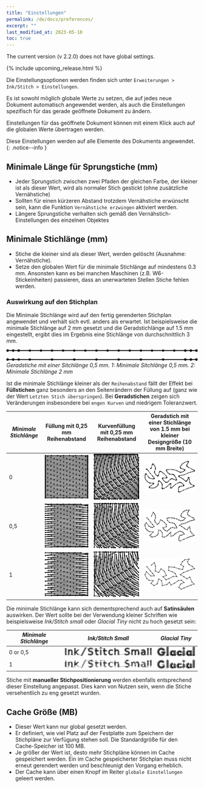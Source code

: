 ```yaml
---
title: "Einstellungen"
permalink: /de/docs/preferences/
excerpt: ""
last_modified_at: 2023-05-10
toc: true
---
```

The current version (v 2.2.0) does not have global settings.

{% include upcoming_release.html %}

Die Einstellungsoptionen werden finden sich unter `Erweiterungen > Ink/Stitch > Einstellungen`.

Es ist sowohl möglich globale Werte zu setzen, die auf jedes neue Dokument automatisch angewendet werden, als auch die Einstellungen spezifisch für das gerade geöffnete Dokument zu ändern.

Einstellungen für das geöffnete Dokument können mit einem Klick auch auf die globalen Werte übertragen werden.

Diese Einstellungen werden auf alle Elemente des Dokuments angewendet.
{: .notice--info }

## Minimale Länge für Sprungstiche (mm)

* Jeder Sprungstich zwischen zwei Pfaden der gleichen Farbe, der kleiner ist als dieser Wert, wird als normaler Stich gestickt (ohne zusätzliche Vernähstiche)
* Sollten für einen kürzeren Abstand trotzdem Vernähstiche erwünscht sein, kann die Funktion `Vernähstiche erzwingen` aktiviert werden.
* Längere Sprungstiche verhalten sich gemäß den Vernähstich-Einstellungen des einzelnen Objektes

## Minimale Stichlänge (mm)

* Stiche die kleiner sind als dieser Wert, werden gelöscht (Ausnahme: Vernähstiche).
* Setze den globalen Wert für die minimale Stichlänge auf mindestens 0.3 mm. Ansonsten kann es bei manchen Maschinen (z.B. W6-Stickeinheiten) passieren, dass an unerwarteten Stellen Stiche fehlen werden.

### Auswirkung auf den Stichplan

Die Minimale Stichlänge wird auf den fertig gerenderten Stichplan angewendet und verhält sich evtl. anders als erwartet. Ist beispielsweise die minimale Stichlänge auf 2 mm gesetzt und die Geradstichlänge auf 1.5 mm eingestellt, ergibt dies im Ergebnis eine Stichlänge von durchschnittlich 3 mm.

![simulation](/assets/images/docs/preference_msl_paths.png)
*Geradstiche mit einer Sitchlänge 0,5 mm. 1: Minimale Sitchlänge 0,5 mm. 2: Minimale Stichlänge 2 mm*

Ist die minimale Stichlänge kleiner als der `Reihenabstand` fällt der Effekt bei **Füllstichen** ganz besonders an den Seitenrändern der Füllung auf (ganz wie der Wert `Letzten Stich überspringen`).
Bei **Geradstichen** zeigen sich Veränderungen insbesondere bei `engen Kurven` und niedrigem Toleranzwert.

*Minimale Stichlänge* | Füllung mit 0,25 mm Reihenabstand | Kurvenfüllung mit 0,25 mm Reihenabstand | Geradstich mit einer Stichlänge von 1.5 mm bei kleiner Designgröße (10 mm Breite)
---|---|---|---
0   |![square 0](/assets/images/docs/preference_fill_0.png)     |![square 0](/assets/images/docs/preference_guided_0.png)     |![running_0](/assets/images/docs/preference_running_stitch_0.png)
0,5 |![square 0.5](/assets/images/docs/preference_fill_half.png)|![square 0.5](/assets/images/docs/preference_guided_half.png)|![running_0](/assets/images/docs/preference_running_stitch_half.png)
1   |![square 1](/assets/images/docs/preference_fill_1.png)     |![square 1](/assets/images/docs/preference_guided_1.png)     |![running_0](/assets/images/docs/preference_running_stitch_1.png)

Die minimale Stichlänge kann sich dementsprechend auch auf **Satinsäulen** auswirken. Der Wert sollte bei der Verwendung kleiner Schriften wie beispielsweise *Ink/Stitch small* oder *Glacial Tiny* nicht zu hoch gesetzt sein:

*Minimale Stichlänge* | *Ink/Stitch Small* | *Glacial Tiny*
---|---|---
0 or 0,5 |![ink_stitch_O](/assets/images/docs/preference_ink_small_0.png)|![glacial_O](/assets/images/docs/preference_glacial_0.png)
1        |![ink_stitch_1](/assets/images/docs/preference_ink_small_1.png)|![glacial_1](/assets/images/docs/preference_glacial_1.png)

Stiche mit **manueller Stichpositionierung** werden ebenfalls entsprechend dieser Einstellung angepasst. Dies kann von Nutzen sein, wenn die Stiche versehentlich zu eng gesetzt wurden.

## Cache Größe (MB)

* Dieser Wert kann nur global gesetzt werden.
* Er definiert, wie viel Platz auf der Festplatte zum Speichern der Stichpläne zur Verfügung stehen soll.
  Die Standardgröße für den Cache-Speicher ist 100 MB.
* Je größer der Wert ist, desto mehr Stichpläne können im Cache gespeichert werden.
  Ein im Cache gespeicherter Stichplan muss nicht erneut gerendert werden und beschleunigt den Vorgang erheblich.
* Der Cache kann über einen Knopf im Reiter `globale Einstellungen` geleert werden.
